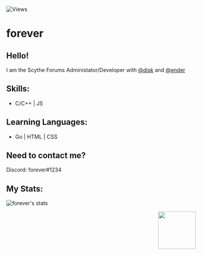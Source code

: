 ![Views](https://komarev.com/ghpvc/?username=mesh)

# forever
Hello! 
--
I am the Scythe Forums Administator/Developer with [@disk](https://github.com.disk) and [@ender](https://github.com/ender)

Skills:
--
* C/C++ | JS

Learning Languages:
--
* Go | HTML | CSS

Need to contact me?
--
Discord: forever#1234


My Stats:
-------------------------

![forever's stats](https://github-readme-stats.vercel.app/api?username=mesh&show_icons=true&theme=radical)

<img align="right" width="100" height="100" src="https://cdn.discordapp.com/attachments/794092739028975646/839287031191830538/image0.gif">
